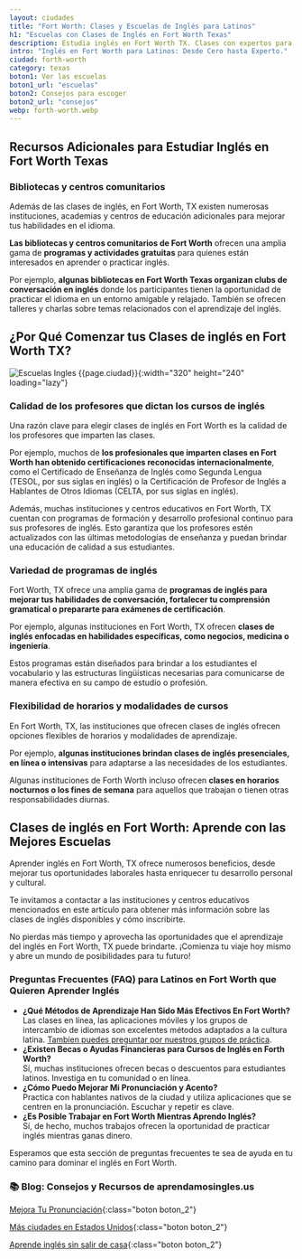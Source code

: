 ```yaml
---
layout: ciudades
title: "Fort Worth: Clases y Escuelas de Inglés para Latinos"
h1: "Escuelas con Clases de Inglés en Fort Worth Texas"
description: Estudia inglés en Fort Worth TX. Clases con expertos para poder hablar inglés 🚀. Haz clic ahora y descubre la escuela que necesitas 🏫
intro: "Inglés en Fort Worth para Latinos: Desde Cero hasta Experto."
ciudad: forth-worth
category: texas
boton1: Ver las escuelas
boton1_url: "escuelas"
boton2: Consejos para escoger
boton2_url: "consejos"
webp: forth-worth.webp
---
```


## Recursos Adicionales para Estudiar Inglés en Fort Worth Texas

### Bibliotecas y centros comunitarios

Además de las clases de inglés, en Fort Worth, TX existen numerosas instituciones, academias y centros de educación adicionales para mejorar tus habilidades en el idioma.

**Las bibliotecas y centros comunitarios de Fort Worth** ofrecen una amplia gama de **programas y actividades gratuitas** para quienes están interesados en aprender o practicar inglés.

Por ejemplo, **algunas bibliotecas en Fort Worth Texas organizan clubs de conversación en inglés** donde los participantes tienen la oportunidad de practicar el idioma en un entorno amigable y relajado. También se ofrecen talleres y charlas sobre temas relacionados con el aprendizaje del inglés.

## ¿Por Qué Comenzar tus Clases de inglés en Fort Worth TX?

![Escuelas Ingles {{page.ciudad}}]({{site.baseurl}}/img/{{page.webp}} "Clases inglés {{page.ciudad|capitalize}}"){:width="320" height="240" loading="lazy"}

### Calidad de los profesores que dictan los cursos de inglés

Una razón clave para elegir clases de inglés en Fort Worth es la calidad de los profesores que imparten las clases.

Por ejemplo, muchos de **los profesionales que imparten clases en Fort Worth han obtenido certificaciones reconocidas internacionalmente**, como el Certificado de Enseñanza de Inglés como Segunda Lengua (TESOL, por sus siglas en inglés) o la Certificación de Profesor de Inglés a Hablantes de Otros Idiomas (CELTA, por sus siglas en inglés).

Además, muchas instituciones y centros educativos en Fort Worth, TX cuentan con programas de formación y desarrollo profesional continuo para sus profesores de inglés. Esto garantiza que los profesores estén actualizados con las últimas metodologías de enseñanza y puedan brindar una educación de calidad a sus estudiantes.

### Variedad de programas de inglés

Fort Worth, TX ofrece una amplia gama de **programas de inglés para mejorar tus habilidades de conversación, fortalecer tu comprensión gramatical o prepararte para exámenes de certificación**.

Por ejemplo, algunas instituciones en Fort Worth, TX ofrecen **clases de inglés enfocadas en habilidades específicas, como negocios, medicina o ingeniería**.

Estos programas están diseñados para brindar a los estudiantes el vocabulario y las estructuras lingüísticas necesarias para comunicarse de manera efectiva en su campo de estudio o profesión.

### Flexibilidad de horarios y modalidades de cursos

En Fort Worth, TX, las instituciones que ofrecen clases de inglés ofrecen opciones flexibles de horarios y modalidades de aprendizaje.

Por ejemplo, **algunas instituciones brindan clases de inglés presenciales, en línea o intensivas** para adaptarse a las necesidades de los estudiantes.

Algunas instituciones de Forth Worth incluso ofrecen **clases en horarios nocturnos o los fines de semana** para aquellos que trabajan o tienen otras responsabilidades diurnas.

## Clases de inglés en Fort Worth: Aprende con las Mejores Escuelas

Aprender inglés en Fort Worth, TX ofrece numerosos beneficios, desde mejorar tus oportunidades laborales hasta enriquecer tu desarrollo personal y cultural.

Te invitamos a contactar a las instituciones y centros educativos mencionados en este artículo para obtener más información sobre las clases de inglés disponibles y cómo inscribirte.

No pierdas más tiempo y aprovecha las oportunidades que el aprendizaje del inglés en Fort Worth, TX puede brindarte. ¡Comienza tu viaje hoy mismo y abre un mundo de posibilidades para tu futuro!

### Preguntas Frecuentes (FAQ) para Latinos en Fort Worth que Quieren Aprender Inglés

- **¿Qué Métodos de Aprendizaje Han Sido Más Efectivos En Fort Worth?**  
Las clases en línea, las aplicaciones móviles y los grupos de intercambio de idiomas son excelentes métodos adaptados a la cultura latina. [Tambíen puedes preguntar por nuestros grupos de práctica]({{'clases-en-linea'|relative_url}}).
- **¿Existen Becas o Ayudas Financieras para Cursos de Inglés en Forth Worth?**  
Sí, muchas instituciones ofrecen becas o descuentos para estudiantes latinos. Investiga en tu comunidad o en línea.
- **¿Cómo Puedo Mejorar Mi Pronunciación y Acento?**  
Practica con hablantes nativos de la ciudad y utiliza aplicaciones que se centren en la pronunciación. Escuchar y repetir es clave.
- **¿Es Posible Trabajar en Fort Worth Mientras Aprendo Inglés?**  
Sí, de hecho, muchos trabajos ofrecen la oportunidad de practicar inglés mientras ganas dinero.

Esperamos que esta sección de preguntas frecuentes te sea de ayuda en tu camino para dominar el inglés en Fort Worth.

### 📚 Blog: Consejos y Recursos de aprendamosingles.us

[Mejora Tu Pronunciación]({{'blog'|relative_url}}){:class="boton boton_2"}

[Más ciudades en Estados Unidos]({{'escuelas'|relative_url}}){:class="boton boton_2"}

 [Aprende inglés sin salir de casa]({{'clases-en-linea'|relative_url}}){:class="boton boton_2"}
